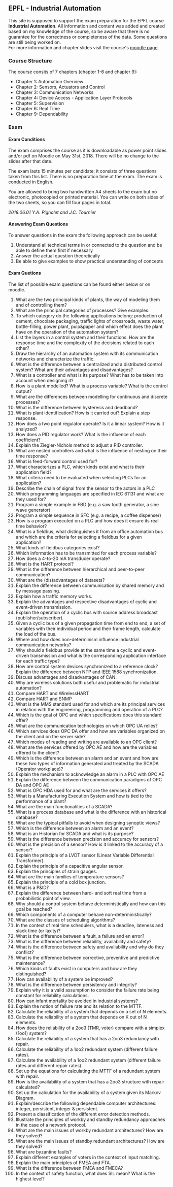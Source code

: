 ## EPFL - Industrial Automation

This site is supposed to support the exam preparation for the EPFL course **Industrial Automation**. All information and content was added and created based on my knowledge of the course, so be aware that there is no guarantee for the correctness or completeness of the data. Some questions are still being worked on.  
For more information and chapter slides visit the course's [moodle page](https://moodle.epfl.ch/course/view.php?id=14114).


### Course Structure

The course consits of 7 chapters (chapter 1-6 and chapter 9):

* Chapter 1: Automation Overview
* Chapter 2: Sensors, Actuators and Control
* Chapter 3: Communication Networks 
* Chapter 4: Device Access - Application Layer Protocols
* Chapter 5: Supervision 
* Chapter 6: Real Time
* Chapter 9: Dependability


### Exam

#### Exam Conditions

The exam comprises the course as it is downloadable as power point slides and/or pdf on Moodle on May 31st, 2018. There will be no change to the slides after that date.  
 
The exam lasts 15 minutes per candidate; it consists of three questions taken from this list. There is no preparation time at the exam. The exam is conducted in English.  
 
You are allowed to bring two handwritten A4 sheets to the exam but no electronic, photocopied or printed material.  You can write on both sides of the two sheets, so you can fill four pages in total. 
 
*2018.06.01 Y.A. Pignolet and J.C. Tournier*


#### Answering Exam Questions

To answer questions in the exam the following approach can be useful:

1. Understand all technical terms in or connected to the question and be able to define them first if necessary
2. Answer the actual question theoretically
3. Be able to give examples to show practical understanding of concepts


#### Exam Quetions

The list of possible exam questions can be found either below or on moodle.

1. What are the two principal kinds of plants, the way of modeling them and of controlling them? 
2. What are the principal categories of processes? Give examples.  
3. To which category do the following applications belong: production of cement, chocolate packaging, traffic lights of crossroads, waste water, bottle-filling, power plant, pulp&paper and which effect does the plant have on the operation of the automation system?  
4. List the layers in a control system and their functions. How are the response time and the complexity of the decisions related to each other? 
5. Draw the hierarchy of an automation system with its communication networks and characterize the traffic. 
6. What is the difference between a centralized and a distributed control system? What are their advantages and disadvantages? 
7. What is a controller and what is its purpose? What has to be taken into account when designing it?
8. How is a plant modelled? What is a process variable? What is the control output?  
9. What are the differences between modelling for continuous and discrete processes?  
10. What is the difference between hysteresis and deadband?
11. What is plant identification? How is it carried out? Explain a step response.
12. How does a two point regulator operate? Is it a linear system? How is it analyzed?  
13. How does a PID regulator work? What is the influence of each coefficient?  
14. Explain the Ziegler-Nichols method to adjust a PID controller.
15. What are nested controllers and what is the influence of nesting on their time response?  
16. What is feed-forward control used for?  
17. What characterizes a PLC, which kinds exist and what is their application field? 
18. What criteria need to be evaluated when selecting PLCs for an application?
19. Describe the chain of signal from the sensor to the actors in a PLC
20. Which programming languages are specified in IEC 61131 and what are they used for?  
21. Program a simple example in FBD (e.g. a saw tooth generator, a sine wave generator)
22. Program a simple sequence in SFC (e.g. a recipe, a coffee dispenser) 
23. How is a program executed on a PLC and how does it ensure its real time behavior? 
24. What is a fieldbus, what distinguishes it from an office automation bus and which are the criteria for selecting a fieldbus for a given application?  
25. What kinds of fieldbus categories exist? 
26. Which information has to be transmitted for each process variable? 
27. How does a 4-to-20 mA transducer operate? 
28. What is the HART protocol? 
29. What is the difference between hierarchical and peer-to-peer communication?  
30. What are the (dis)advantages of datasets?
31. Explain the difference between communication by shared memory and by message passing.
32. Explain how a traffic memory works.
33. Explain the advantages and respective disadvantages of cyclic and event-driven transmission. 
34. Explain the operation of a cyclic bus with source address broadcast (publisher/subscriber).
35. Given a cyclic bus of a given propagation time from end to end, a set of variables with their individual period and their frame length, calculate the load of the bus.
36. Where and how does non-determinism influence industrial communication networks?
37. Why should a fieldbus provide at the same time a cyclic and event-driven transmission and what is the corresponding application interface for each traffic type? 
38. How are control system devices synchronized to a reference clock?  Explain the difference between NTP and IEEE 1588 synchronization. 
39. Discuss advantages and disadvantages of CAN.
40. Why are wireless solutions both useful and problematic for industrial automation?
41. Compare HART and WirelessHART 
42. Compare HART and SNMP  
43. What is the MMS standard used for and which are its principal services in relation with the engineering, programming and operation of a PLC? 
44. Which is the goal of OPC and which specifications does this standard offer? 
45. What are the communication technologies on which OPC UA relies?
46. Which services does OPC DA offer and how are variables organized on the client and on the server side?  
47. Which modes of reading and writing are available to an OPC client?  
48. What are the services offered by OPC AE and how are the variables offered to the client?  
49. Which is the difference between an alarm and an event and how are these two types of information generated and treated by the SCADA (Operator workplace)? 
50. Explain the mechanism to acknowledge an alarm in a PLC with OPC AE  
51. Explain the difference between the communication paradigms of OPC DA and OPC AE 
52. What is OPC HDA used for and what are the services it offers?
53. What is a Manufacturing Execution System and how is tied to the performance of a plant?  
54. What are the main functionalities of a SCADA? 
55. What is a process database and what is the difference with an historical database? 
56. What are the typical pitfalls to avoid when designing synoptic views? 
57. Which is the difference between an alarm and an event?
58. What is an Historian for SCADA and what is its purpose?
59. What is the difference between precision and accuracy for sensors? 
60. What is the precision of a sensor? How is it linked to the accuracy of a sensor?
61. Explain the principle of a LVDT sensor (Linear Variable Differential Transformer).
62. Explain the principle of a capacitive angular sensor.
63. Explain the principles of strain gauges.
64. What are the main families of temperature sensors? 
65. Explain the principle of a cold box junction. 
66. What is a P&ID? 
67. Explain the difference between hard- and soft real time from a probabilistic point of view.
68. Why should a control system behave deterministically and how can this goal be reached? 
69. Which components of a computer behave non-deterministically? 
70. What are the classes of scheduling algorithms?
71. In the context of real time schedulers, what is a deadline, lateness and slack time (or laxity)? 
72. What is the difference between a fault, a failure and en error?
73. What is the difference between reliability, availability and safety? 
74. What is the difference between safety and availability and why do they conflict? 
75. What is the difference between corrective, preventive and predictive maintenance?
76. Which kinds of faults exist in computers and how are they distinguished? 
77. How can availability of a system be improved? 
78. What is the difference between persistency and integrity?
79. Explain why it is a valid assumption to consider the failure rate being constant for reliability calculations. 
80. How can infant mortality be avoided in industrial systems?
81. Explain the notion of failure rate and its relation to the MTTF. 
82. Calculate the reliability of a system that depends on a set of N elements. 
83. Calculate the reliability of a system that depends on K out of N elements.
84. How does the reliability of a 2oo3 (TMR, voter) compare with a simplex (1oo1) system? 
85. Calculate the reliability of a system that has a 2oo3 redundancy with repair. 
86. Calculate the reliability of a 1oo2 redundant system (different failure rates). 
87. Calculate the availability of a 1oo2 redundant system (different failure rates and different repair rates). 
88. Set up the equations for calculating the MTTF of a redundant system with repair. 
89. How is the availability of a system that has a 2oo3 structure with repair calculated?
90. Set up the calculation for the availability of a system given its Markov Diagram.
91. Explain/describe the following dependable computer architectures: integer, persistent, integer & persistent. 
92. Present a classification of the different error detection methods.
93. Illustrate the principles of workby and standby redundancy approaches in the case of a network protocol. 
94. What are the main issues of workby redundant architectures? How are they solved? 
95. What are the main issues of standby redundant architectures? How are they solved?
96. What are byzantine faults?  
97. Explain different examples of voters in the context of input matching. 
98. Explain the main principles of FMEA and FTA.
99. What is the difference between FMEA and FMECA? 
100. In the context of safety function, what does SIL mean? What is the highest level? 
 
